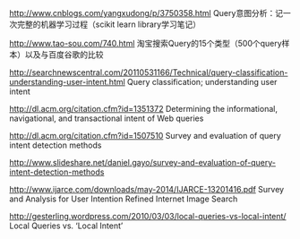 http://www.cnblogs.com/yangxudong/p/3750358.html Query意图分析：记一次完整的机器学习过程（scikit learn library学习笔记）

http://www.tao-sou.com/740.html 淘宝搜索Query的15个类型（500个query样本）以及与百度谷歌的比较

http://searchnewscentral.com/20110531166/Technical/query-classification-understanding-user-intent.html Query classification; understanding user intent

http://dl.acm.org/citation.cfm?id=1351372 Determining the informational, navigational, and transactional intent of Web queries

http://dl.acm.org/citation.cfm?id=1507510 Survey and evaluation of query intent detection methods

http://www.slideshare.net/daniel.gayo/survey-and-evaluation-of-query-intent-detection-methods

http://www.ijarce.com/downloads/may-2014/IJARCE-13201416.pdf Survey and Analysis for User Intention Refined Internet Image Search

http://gesterling.wordpress.com/2010/03/03/local-queries-vs-local-intent/  Local Queries vs. ‘Local Intent’

